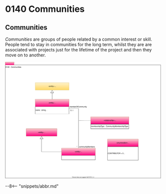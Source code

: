 <!-- SPDX-License-Identifier: CC-BY-4.0 -->
<!-- Copyright Contributors to the Egeria project. -->

# 0140 Communities

## Communities

*Communities* are groups of people related by a common interest or skill. People tend to stay in communities for the long term, whilst they are are associated with projects just for the lifetime of the project and then they move on to another.

![UML](0140-Communities.svg)

--8<-- "snippets/abbr.md"
